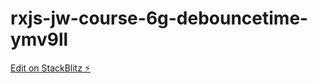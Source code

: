 # rxjs-jw-course-6g-debouncetime-ymv9ll

[Edit on StackBlitz ⚡️](https://stackblitz.com/edit/rxjs-jw-course-6g-debouncetime-ymv9ll)